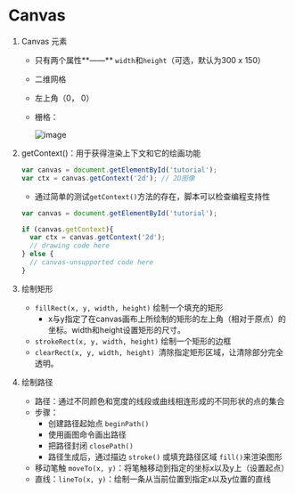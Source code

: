 # Canvas

1. Canvas 元素

   - 只有两个属性**——** `width`和`height`（可选，默认为300 x 150）

   - 二维网格

   - 左上角（0， 0）

   - 栅格：

     ![image](https://mdn.mozillademos.org/files/224/Canvas_default_grid.png)

2. getContext()：用于获得渲染上下文和它的绘画功能

   ```javascript
   var canvas = document.getElementById('tutorial');
   var ctx = canvas.getContext('2d'); // 2D图像
   ```

   - 通过简单的测试`getContext()`方法的存在，脚本可以检查编程支持性

   ```javascript
   var canvas = document.getElementById('tutorial');
   
   if (canvas.getContext){
     var ctx = canvas.getContext('2d');
     // drawing code here
   } else {
     // canvas-unsupported code here
   }
   ```

3. 绘制矩形

   - `fillRect(x, y, width, height)` 绘制一个填充的矩形
     - x与y指定了在canvas画布上所绘制的矩形的左上角（相对于原点）的坐标。width和height设置矩形的尺寸。
   - `strokeRect(x, y, width, height)` 绘制一个矩形的边框
   - `clearRect(x, y, width, height) `清除指定矩形区域，让清除部分完全透明。

4. 绘制路径

   -  路径：通过不同颜色和宽度的线段或曲线相连形成的不同形状的点的集合
   - 步骤：
     - 创建路径起始点 `beginPath()`
     - 使用画图命令画出路径 
     - 把路径封闭 `closePath()`
     - 路径生成后，通过描边 `stroke()` 或填充路径区域 `fill()`来渲染图形 
   - 移动笔触 `moveTo(x, y)`：将笔触移动到指定的坐标x以及y上（设置起点）
   - 直线：`lineTo(x, y)`：绘制一条从当前位置到指定x以及y位置的直线
   
   